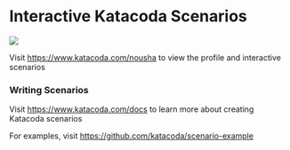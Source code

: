 # Interactive Katacoda Scenarios

[![](http://shields.katacoda.com/katacoda/nousha/count.svg)](https://www.katacoda.com/nousha "Get your profile on Katacoda.com")

Visit https://www.katacoda.com/nousha to view the profile and interactive scenarios

### Writing Scenarios
Visit https://www.katacoda.com/docs to learn more about creating Katacoda scenarios

For examples, visit https://github.com/katacoda/scenario-example

